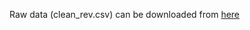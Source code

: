 Raw data (clean_rev.csv) can be downloaded from [here](https://drive.google.com/file/d/1jj0EInMAabXgsqOUyIwaX8D0x5c2vvfW/view?usp=share_link)
